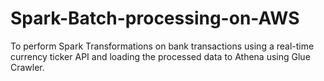 # Spark-Batch-processing-on-AWS
To perform Spark Transformations on bank transactions using a real-time currency ticker API and loading the processed data to Athena using Glue Crawler.
